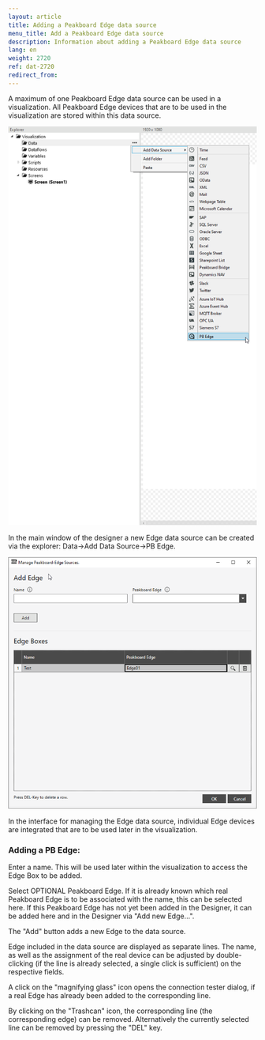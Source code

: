 ```yaml
---
layout: article
title: Adding a Peakboard Edge data source
menu_title: Add a Peakboard Edge data source
description: Information about adding a Peakboard Edge data source
lang: en
weight: 2720
ref: dat-2720
redirect_from:
---
```


A maximum of one Peakboard Edge data source can be used in a visualization. All Peakboard Edge devices that are to be used in the visualization are stored within this data source.

![img01](/assets/images/data-sources/peakboard-edge/add01.png)

In the main window of the designer a new Edge data source can be created via the explorer: Data->Add Data Source->PB Edge.

![img02](/assets/images/data-sources/peakboard-edge/add02.png)

In the interface for managing the Edge data source, individual Edge devices are integrated that are to be used later in the visualization. 


### Adding a PB Edge:
Enter a name. This will be used later within the visualization to access the Edge Box to be added.

Select OPTIONAL Peakboard Edge. If it is already known which real Peakboard Edge is to be associated with the name, this can be selected here. If this Peakboard Edge has not yet been added in the Designer, it can be added here and in the Designer via "Add new Edge...".

The "Add" button adds a new Edge to the data source.

Edge included in the data source are displayed as separate lines. The name, as well as the assignment of the real device can be adjusted by double-clicking (if the line is already selected, a single click is sufficient) on the respective fields. 

A click on the "magnifying glass" icon opens the connection tester dialog, if a real Edge has already been added to the corresponding line.

By clicking on the "Trashcan" icon, the corresponding line (the corresponding edge) can be removed. Alternatively the currently selected line can be removed by pressing the "DEL" key.